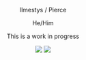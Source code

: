 <p align=center>  



<p align=center> Ilmestys  /  Pierce

<p align=center> He/Him

<p align=center> This is a work in progress

<p align=center>  <a href="https://ilmestys.straw.page"><img src="https://files.catbox.moe/gxlx9e.png"></a> <a href="https://patreon.com/wotwtripod?utm_medium=unknown&utm_source=join_link&utm_campaign=creatorshare_creator&utm_content=copyLink"><img src="https://files.catbox.moe/jh2t5v.gif"></a>
